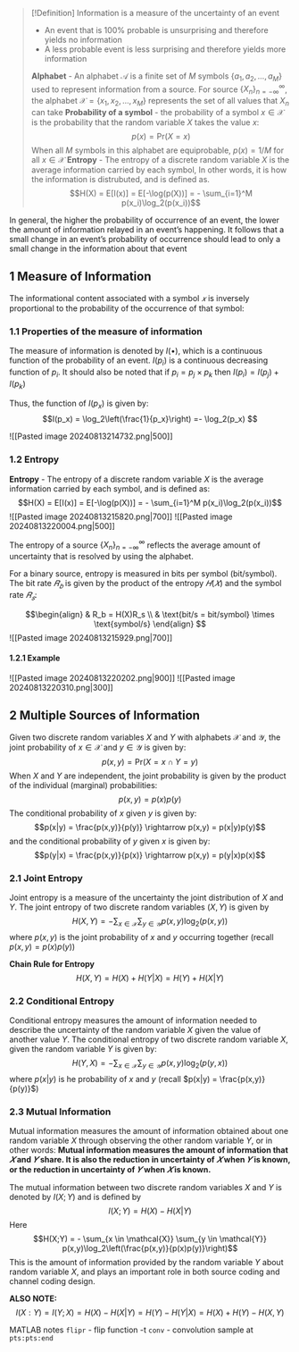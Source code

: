 > [!Definition]
> Information is a measure of the uncertainty of an event
> - An event that is 100% probable is unsurprising and therefore yields  no information
> - A less probable event is less surprising and therefore yields more information
>   
>   
> **Alphabet** - An alphabet $\mathcal{A}$  is a finite set of $M$ symbols $\{a_1, a_2, ... , a_M\}$ used to represent information from a source. For source $\{X_n\}^\infty_{n=-\infty}$, the alphabet $\mathcal{X}=\{x_1, x_2, ... , x_M\}$ represents the set of all values that $X_n$ can take
> **Probability of a symbol** - the probability of a symbol $x \in \mathcal{X}$ is the probability that the random variable $X$ takes the value $x$:
> $$p(x) = \text{Pr}(X=x)$$
> When all $M$ symbols in this alphabet are equiprobable, $p(x)= 1/M$ for all $x \in \mathcal{X}$
> **Entropy** - The entropy of a discrete random variable $X$ is the average information carried by each symbol, In other words, it is how the information is distrubuted, and is defined as. 
> $$H(X) = E[I(x)] = E[-\log(p(X))] = - \sum_{i=1}^M p(x_i)\log_2(p(x_i))$$



In general, the higher the probability of occurrence of an event, the lower the amount of information relayed in an event’s happening. It follows that a small change in an event’s probability of occurrence should lead to only a small change in the information about that event

## 1 Measure of Information
The informational content associated with a symbol $𝑥$ is inversely proportional to the probability of the occurrence of that symbol:

### 1.1 Properties of the measure of information
The measure of information is denoted by $I(\bullet)$, which is a continuous function of the probability of an event. $I(p_i)$ is a continuous decreasing function of $p_i$. 
It should also be noted that if $p_i = p_j \times p_k$ then $I(p_i) = I(p_j) + I(p_k)$

Thus, the function of $I(p_x)$ is given by:
$$I(p_x) = \log_2\left(\frac{1}{p_x}\right) =- \log_2(p_x) $$

![[Pasted image 20240813214732.png|500]]




### 1.2 Entropy
 **Entropy** - The entropy of a discrete random variable $X$ is the average information carried by each symbol, and is defined as:
$$H(X) = E[I(x)] = E[-\log(p(X))] = - \sum_{i=1}^M p(x_i)\log_2(p(x_i))$$
![[Pasted image 20240813215820.png|700]]
![[Pasted image 20240813220004.png|500]]

The entropy of a source $\{X_n\}^\infty_{n=-\infty}$ reflects the average amount of uncertainty that is resolved by
using the alphabet.

For a binary source, entropy is measured in bits per symbol (bit/symbol). The bit rate $𝑅_𝑏$ is given
by the product of the entropy $𝐻 (𝑋)$ and the symbol rate $𝑅_𝑠$:

$$\begin{align}
& R_b = H(X)R_s \\
& \text{bit/s = bit/symbol} \times \text{symbol/s}
\end{align}
$$
![[Pasted image 20240813215929.png|700]]

#### 1.2.1 Example
![[Pasted image 20240813220202.png|900]]
![[Pasted image 20240813220310.png|300]]


## 2 Multiple Sources of Information
Given two discrete random variables $X$ and $Y$ with alphabets $\mathcal{X}$ and $\mathcal{Y}$, the joint probability of $x\in \mathcal{X}$ and $y \in \mathcal{Y}$ is given by:
$$p(x,y) = \text{Pr}(X = x \cap Y = y)$$
When $X$ and $Y$ are independent, the joint probability is given by the product of the individual (marginal) probabilities:
$$p(x,y) = p(x)p(y)$$
The conditional probability of $x$ given $y$ is given by:
$$p(x|y) = \frac{p(x,y)}{p(y)} \rightarrow p(x,y) = p(x|y)p(y)$$
and the conditional probability of $y$ given $x$ is given by:
$$p(y|x) = \frac{p(x,y)}{p(x)} \rightarrow p(x,y) = p(y|x)p(x)$$

### 2.1 Joint Entropy
Joint entropy is a measure of the uncertainty the joint distribution of $X$ and $Y$. 
The joint entropy of two discrete random variables $(X, Y)$ is given by 
$$H(X, Y) = - \sum_{x \in \mathcal{X}} \sum_{y \in \mathcal{Y}} p(x,y)\log_2(p(x,y))$$
where $p(x,y)$ is the joint probability of $x$ and $y$ occurring together (recall $p(x,y) = p(x)p(y)$)

**Chain Rule for Entropy**
$$H(X,Y)=H(X)+H(Y|X)=H(Y)+H(X|Y)$$
### 2.2 Conditional Entropy
Conditional entropy measures the amount of information needed to describe the uncertainty of the random variable $X$ given the value of another value $Y$.
The conditional entropy of two discrete random variable $X$, given the random variable $Y$ is given by:
$$H(Y, X) = - \sum_{x \in \mathcal{X}} \sum_{y \in \mathcal{Y}} p(x,y)\log_2(p(y,x))$$
where $p(x|y)$ is he probability of $x$ and $y$ (recall $p(x|y) = \frac{p(x,y)}{p(y)}$)
### 2.3 Mutual Information
Mutual information measures the amount of information obtained about one random variable $X$ through observing the other random variable $Y$, or in other words:
**Mutual information measures the amount of information that $𝑋$ and $𝑌$ share. It is also the reduction in uncertainty of $𝑋$ when $𝑌$ is known, or the reduction in uncertainty of $𝑌$ when $𝑋$ is known.**

The mutual information between two discrete random variables $X$ and $Y$ is denoted by $I (X ; Y )$ and is defined by
$$I(X;Y)=H(X)-H(X|Y)$$
Here
$$H(X;Y) = - \sum_{x \in \mathcal{X}} \sum_{y \in \mathcal{Y}} p(x,y)\log_2\left(\frac{p(x,y)}{p(x)p(y)}\right)$$
This is the amount of information provided by the random variable $Y$ about random variable $X$, and plays an important role in both source coding and channel coding design.

**ALSO NOTE:**
$$I(X:Y) = I(Y;X) = H(X)-H(X|Y)=H(Y)-H(Y|X)=H(X)+H(Y)-H(X,Y)$$




MATLAB notes
`flipr` - flip function -t
`conv` - convolution
sample at `pts:pts:end`
